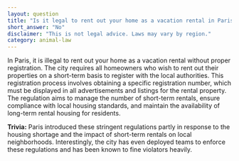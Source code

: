```yaml
---
layout: question
title: "Is it legal to rent out your home as a vacation rental in Paris without registration?"
short_answer: "No"
disclaimer: "This is not legal advice. Laws may vary by region."
category: animal-law
---
```

In Paris, it is illegal to rent out your home as a vacation rental without proper registration. The city requires all homeowners who wish to rent out their properties on a short-term basis to register with the local authorities. This registration process involves obtaining a specific registration number, which must be displayed in all advertisements and listings for the rental property. The regulation aims to manage the number of short-term rentals, ensure compliance with local housing standards, and maintain the availability of long-term rental housing for residents.

**Trivia:** Paris introduced these stringent regulations partly in response to the housing shortage and the impact of short-term rentals on local neighborhoods. Interestingly, the city has even deployed teams to enforce these regulations and has been known to fine violators heavily.
